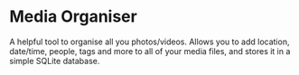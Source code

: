 # Media Organiser

A helpful tool to organise all you photos/videos. Allows you to add location, date/time, people, tags and more to all of your media files, and stores it in a simple SQLite database.
